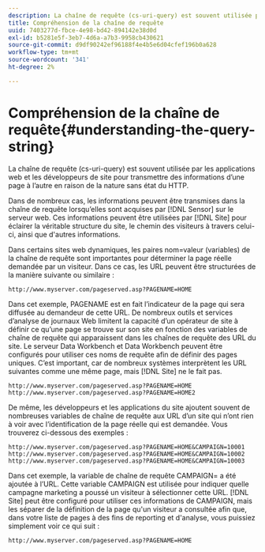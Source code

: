 ```yaml
---
description: La chaîne de requête (cs-uri-query) est souvent utilisée par les applications web et les développeurs de site pour transmettre des informations d’une page à l’autre en raison de la nature sans état du HTTP.
title: Compréhension de la chaîne de requête
uuid: 7403277d-fbce-4e98-bd42-894142e38d0d
exl-id: b5281e5f-3eb7-4d6a-a7b3-9958cb430621
source-git-commit: d9df90242ef96188f4e4b5e6d04cfef196b0a628
workflow-type: tm+mt
source-wordcount: '341'
ht-degree: 2%

---
```


# Compréhension de la chaîne de requête{#understanding-the-query-string}

La chaîne de requête (cs-uri-query) est souvent utilisée par les applications web et les développeurs de site pour transmettre des informations d’une page à l’autre en raison de la nature sans état du HTTP.

Dans de nombreux cas, les informations peuvent être transmises dans la chaîne de requête lorsqu’elles sont acquises par [!DNL Sensor] sur le serveur web. Ces informations peuvent être utilisées par [!DNL Site] pour éclairer la véritable structure du site, le chemin des visiteurs à travers celui-ci, ainsi que d&#39;autres informations.

Dans certains sites web dynamiques, les paires nom=valeur (variables) de la chaîne de requête sont importantes pour déterminer la page réelle demandée par un visiteur. Dans ce cas, les URL peuvent être structurées de la manière suivante ou similaire :

```
http://www.myserver.com/pageserved.asp?PAGENAME=HOME
```

Dans cet exemple, PAGENAME est en fait l’indicateur de la page qui sera diffusée au demandeur de cette URL. De nombreux outils et services d’analyse de journaux Web limitent la capacité d’un opérateur de site à définir ce qu’une page se trouve sur son site en fonction des variables de chaîne de requête qui apparaissent dans les chaînes de requête des URL du site. Le serveur Data Workbench et Data Workbench peuvent être configurés pour utiliser ces noms de requête afin de définir des pages uniques. C’est important, car de nombreux systèmes interprètent les URL suivantes comme une même page, mais [!DNL Site] ne le fait pas.

```
http://www.myserver.com/pageserved.asp?PAGENAME=HOME
http://www.myserver.com/pageserved.asp?PAGENAME=HOME2
```

De même, les développeurs et les applications du site ajoutent souvent de nombreuses variables de chaîne de requête aux URL d’un site qui n’ont rien à voir avec l’identification de la page réelle qui est demandée. Vous trouverez ci-dessous des exemples :

```
http://www.myserver.com/pageserved.asp?PAGENAME=HOME&CAMPAIGN=10001
http://www.myserver.com/pageserved.asp?PAGENAME=HOME&CAMPAIGN=10002
http://www.myserver.com/pageserved.asp?PAGENAME=HOME&CAMPAIGN=10003
```

Dans cet exemple, la variable de chaîne de requête CAMPAIGN= a été ajoutée à l’URL. Cette variable CAMPAIGN est utilisée pour indiquer quelle campagne marketing a poussé un visiteur à sélectionner cette URL. [!DNL Site] peut être configuré pour utiliser ces informations de CAMPAIGN, mais les séparer de la définition de la page qu&#39;un visiteur a consultée afin que, dans votre liste de pages à des fins de reporting et d&#39;analyse, vous puissiez simplement voir ce qui suit :

```
http://www.myserver.com/pageserved.asp?PAGENAME=HOME
```
